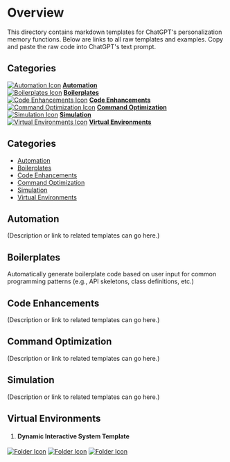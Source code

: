 # Overview

This directory contains markdown templates for ChatGPT's personalization memory functions. Below are links to all raw templates and examples. Copy and paste the raw code into ChatGPT's text prompt.

## Categories

[![Automation Icon](https://img.icons8.com/?size=50&id=43567&format=png&color=000000)](#automation) **[Automation](#automation)**  
[![Boilerplates Icon](https://img.icons8.com/?size=50&id=59943&format=png&color=000000)](#boilerplates) **[Boilerplates](#boilerplates)**  
[![Code Enhancements Icon](https://img.icons8.com/?size=50&id=44004&format=png&color=000000)](#code-enhancements) **[Code Enhancements](#code-enhancements)**  
[![Command Optimization Icon](https://img.icons8.com/?size=50&id=46296&format=png&color=000000)](#command-optimization) **[Command Optimization](#command-optimization)**  
[![Simulation Icon](https://img.icons8.com/?size=50&id=46667&format=png&color=000000)](#simulation) **[Simulation](#simulation)**  
[![Virtual Environments Icon](https://img.icons8.com/?size=50&id=44766&format=png&color=000000)](#virtual-environments) **[Virtual Environments](#virtual-environments)**  



## Categories
- [Automation](#Automation)
- [Boilerplates](#Boilerplates)
- [Code Enhancements](#Code-Enhancements)
- [Command Optimization](#Command-Optimization)
- [Simulation](#Simulation)
- [Virtual Environments](#Virtual-Environments)

## Automation
(Description or link to related templates can go here.)

## Boilerplates
Automatically generate boilerplate code based on user input for common programming patterns (e.g., API skeletons, class definitions, etc.)

## Code Enhancements
(Description or link to related templates can go here.)

## Command Optimization
(Description or link to related templates can go here.)

## Simulation
(Description or link to related templates can go here.)

## Virtual Environments
1. #### Dynamic Interactive System Template
[![Folder Icon](https://img.icons8.com/?size=50&id=44004&format=png&color=000000)](/templates/DIST.md)
[![Folder Icon](https://img.icons8.com/?size=50&id=59943&format=png&color=000000)](https://raw.githubusercontent.com/selmaintelligence/chatgpt_memory_templates/refs/heads/main/templates/DIST.md)
[![Folder Icon](https://img.icons8.com/?size=50&id=44766&format=png&color=000000)](/templates/examples/DIST.md)
